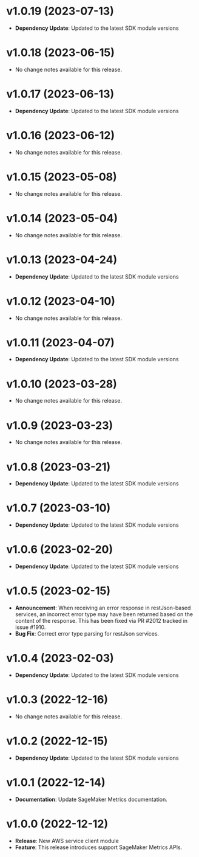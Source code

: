 # v1.0.19 (2023-07-13)

* **Dependency Update**: Updated to the latest SDK module versions

# v1.0.18 (2023-06-15)

* No change notes available for this release.

# v1.0.17 (2023-06-13)

* **Dependency Update**: Updated to the latest SDK module versions

# v1.0.16 (2023-06-12)

* No change notes available for this release.

# v1.0.15 (2023-05-08)

* No change notes available for this release.

# v1.0.14 (2023-05-04)

* No change notes available for this release.

# v1.0.13 (2023-04-24)

* **Dependency Update**: Updated to the latest SDK module versions

# v1.0.12 (2023-04-10)

* No change notes available for this release.

# v1.0.11 (2023-04-07)

* **Dependency Update**: Updated to the latest SDK module versions

# v1.0.10 (2023-03-28)

* No change notes available for this release.

# v1.0.9 (2023-03-23)

* No change notes available for this release.

# v1.0.8 (2023-03-21)

* **Dependency Update**: Updated to the latest SDK module versions

# v1.0.7 (2023-03-10)

* **Dependency Update**: Updated to the latest SDK module versions

# v1.0.6 (2023-02-20)

* **Dependency Update**: Updated to the latest SDK module versions

# v1.0.5 (2023-02-15)

* **Announcement**: When receiving an error response in restJson-based services, an incorrect error type may have been returned based on the content of the response. This has been fixed via PR #2012 tracked in issue #1910.
* **Bug Fix**: Correct error type parsing for restJson services.

# v1.0.4 (2023-02-03)

* **Dependency Update**: Updated to the latest SDK module versions

# v1.0.3 (2022-12-16)

* No change notes available for this release.

# v1.0.2 (2022-12-15)

* **Dependency Update**: Updated to the latest SDK module versions

# v1.0.1 (2022-12-14)

* **Documentation**: Update SageMaker Metrics documentation.

# v1.0.0 (2022-12-12)

* **Release**: New AWS service client module
* **Feature**: This release introduces support SageMaker Metrics APIs.

